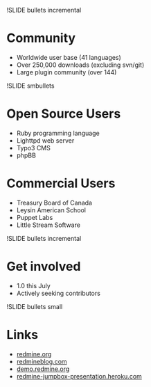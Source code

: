 !SLIDE bullets incremental
# Community

* Worldwide user base (41 languages)
* Over 250,000 downloads (excluding svn/git)
* Large plugin community (over 144)

!SLIDE smbullets
# Open Source Users

* Ruby programming language
* Lighttpd web server
* Typo3 CMS
* phpBB

# Commercial Users

* Treasury Board of Canada
* Leysin American School
* Puppet Labs
* Little Stream Software

!SLIDE bullets incremental
# Get involved

* 1.0 this July
* Actively seeking contributors

!SLIDE bullets small
# Links

* [redmine.org](http://www.redmine.org)
* [redmineblog.com](http://redmineblog.com)
* [demo.redmine.org](http://demo.redmine.org)
* [redmine-jumpbox-presentation.heroku.com](http://redmine-jumpbox-presentation.heroku.com)
